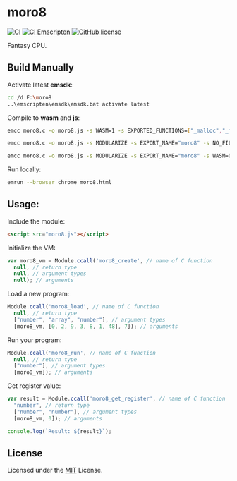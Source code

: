 # moro8

[![CI](https://github.com/Nauja/libfs/actions/workflows/CI.yml/badge.svg)](https://github.com/Nauja/libfs/actions/workflows/CI.yml)
[![CI Emscripten](https://github.com/Nauja/moro8/actions/workflows/CI_emscripten.yml/badge.svg)](https://github.com/Nauja/moro8/actions/workflows/CI_emscripten.yml)
[![GitHub license](https://img.shields.io/badge/license-MIT-blue.svg)](https://raw.githubusercontent.com/Nauja/libfs/master/LICENSE)

Fantasy CPU.

## Build Manually

Activate latest **emsdk**:

```bash
cd /d F:\moro8
..\emscripten\emsdk\emsdk.bat activate latest
```

Compile to **wasm** and **js**:

```bash
emcc moro8.c -o moro8.js -s WASM=1 -s EXPORTED_FUNCTIONS=["_malloc","_free"] -s EXPORTED_RUNTIME_METHODS=ccall

emcc moro8.c -o moro8.js -s MODULARIZE -s EXPORT_NAME="moro8" -s NO_FILESYSTEM=1 -s EXPORTED_FUNCTIONS=["_malloc","_free"] -s EXPORTED_RUNTIME_METHODS=ccall

emcc moro8.c -o moro8.js -s MODULARIZE -s EXPORT_NAME="moro8" -s WASM=0 -s NO_FILESYSTEM=1 -s EXPORTED_FUNCTIONS=["_malloc","_free"] -s EXPORTED_RUNTIME_METHODS=ccall
```

Run locally:

```bash
emrun --browser chrome moro8.html
```

## Usage:

Include the module:

```html
<script src="moro8.js"></script>
```

Initialize the VM:

```js
var moro8_vm = Module.ccall('moro8_create', // name of C function
  null, // return type
  null, // argument types
  null); // arguments
```

Load a new program:

```js
Module.ccall('moro8_load', // name of C function
  null, // return type
  ["number", "array", "number"], // argument types
  [moro8_vm, [0, 2, 9, 3, 8, 1, 48], 7]); // arguments
```

Run your program:

```js
Module.ccall('moro8_run', // name of C function
  null, // return type
  ["number"], // argument types
  [moro8_vm]); // arguments
```

Get register value:

```js
var result = Module.ccall('moro8_get_register', // name of C function
  "number", // return type
  ["number", "number"], // argument types
  [moro8_vm, 0]); // arguments

console.log(`Result: ${result}`);
```

## License

Licensed under the [MIT](LICENSE) License.
